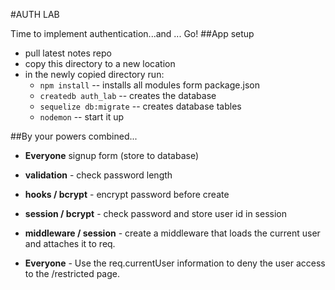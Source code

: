 #AUTH LAB

Time to implement authentication...and ... Go!
##App setup

* pull latest notes repo
* copy this directory to a new location
* in the newly copied directory run:
    * `npm install` -- installs all modules form package.json
    * `createdb auth_lab` -- creates the database
    * `sequelize db:migrate` -- creates database tables
    * `nodemon` -- start it up


##By your powers combined...

* **Everyone** signup form (store to database)

* **validation** - check password length

* **hooks / bcrypt** - encrypt password before create

* **session / bcrypt** - check password and store user id in session

* **middleware / session** - create a middleware that loads the current user and attaches it to req.

* **Everyone** - Use the req.currentUser information to deny the user access to the /restricted page.


